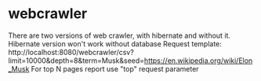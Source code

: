 # webcrawler

There are two versions of web crawler, with hibernate and without it. Hibernate version won't work without database
Request template: http://localhost:8080/webcrawler/csv?limit=10000&depth=8&term=Musk&seed=https://en.wikipedia.org/wiki/Elon_Musk
For top N pages report use "top" request parameter
